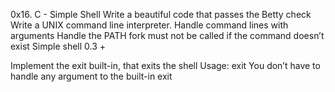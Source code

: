 0x16. C - Simple Shell 
Write a beautiful code that passes the Betty check Write a UNIX command line interpreter. Handle command lines with arguments Handle the PATH fork must not be called if the command doesn’t exist Simple shell 0.3 +

Implement the exit built-in, that exits the shell Usage: exit You don’t have to handle any argument to the built-in exit